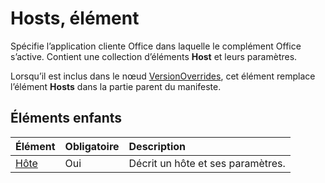 # <a name="hosts-element"></a>Hosts, élément

Spécifie l’application cliente Office dans laquelle le complément Office s’active. Contient une collection d’éléments **Host** et leurs paramètres. 

Lorsqu’il est inclus dans le nœud [VersionOverrides](versionoverrides.md), cet élément remplace l’élément **Hosts** dans la partie parent du manifeste. 

## <a name="child-elements"></a>Éléments enfants

|  Élément |  Obligatoire  |  Description  |
|:-----|:-----|:-----|
|  [Hôte](host.md)    |  Oui   |  Décrit un hôte et ses paramètres. |
